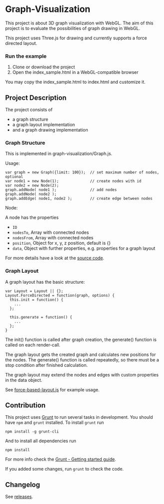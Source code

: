 # Graph-Visualization

This project is about 3D graph visualization with WebGL. The aim of this project is to evaluate the possibilities of graph drawing in WebGL.

This project uses Three.js for drawing and currently supports a force directed layout.


### Run the example

1. Clone or download the project
2. Open the index_sample.html in a WebGL-compatible browser

You may copy the index_sample.html to index.html and customize it.

## Project Description

The project consists of

  - a graph structure
  - a graph layout implementation
  - and a graph drawing implementation

### Graph Structure

This is implemented in graph-visualization/Graph.js.

Usage:

    var graph = new Graph({limit: 100});  // set maximum number of nodes, optional
    var node1 = new Node(1);              // create nodes with id
    var node2 = new Node(2);
    graph.addNode( node1 );               // add nodes
    graph.addNode( node2 );
    graph.addEdge( node1, node2 );        // create edge between nodes

Node:

A node has the properties

  - `ID`
  - `nodesTo`, Array with connected nodes
  - `nodesFrom`, Array with connected nodes
  - `position`, Object for x, y, z position, default is {}
  - `data`, Object with further properties, e.g. properties for a graph layout

For more details have a look at the [source code](https://github.com/davidpiegza/Graph-Visualization/blob/master/Graph.js).

### Graph Layout

A graph layout has the basic structure:

    var Layout = Layout || {};
    Layout.ForceDirected = function(graph, options) {
      this.init = function() {
        ...
      };

      this.generate = function() {
        ...
      };
    }

The init() function is called after graph creation, the generate() function is called on each render-call.

The graph layout gets the created graph and calculates new positions for the nodes. The generate() function is called repeatedly, so there must be a stop condition after finished calculation.

The graph layout may extend the nodes and edges with custom properties in the data object.

See [force-based-layout.js](https://github.com/davidpiegza/Graph-Visualization/blob/master/layouts/force-based-layout.js) for example usage.


## Contribution

This project uses [Grunt](http://gruntjs.com/) to run several tasks in development. You should have `npm` and `grunt` installed. To install `grunt` run

    npm install -g grunt-cli

And to install all dependencies run

    npm install

For more info check the [Grunt - Getting started guide](http://gruntjs.com/getting-started).

If you added some changes, run `grunt` to check the code.

## Changelog

See [releases](https://github.com/davidpiegza/Graph-Visualization/releases).
